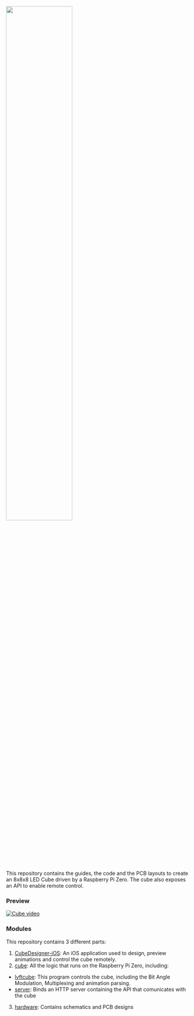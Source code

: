# <img src="https://cloud.githubusercontent.com/assets/232113/12376017/b8c6733a-bc93-11e5-9b6d-d169c321d867.png" width="60%">

This repository contains the guides, the code and the PCB layouts to create an 8x8x8 LED Cube driven by a Raspberry Pi Zero. The cube also exposes an API to enable remote control.

### Preview

[![Cube video](http://img.youtube.com/vi/IA_xOcMGhlw/0.jpg)](http://www.youtube.com/watch?v=IA_xOcMGhlw)

### Modules

This repository contains 3 different parts:

1. [CubeDesigner-iOS](https://github.com/Reflejo/lyftcube/tree/master/CubeDesigner-iOS): An iOS application used to design, preview animations and control the cube remotely.
2. [cube](https://github.com/Reflejo/lyftcube/tree/master/cube): All the logic that runs on the Raspberry Pi Zero, including:
  * [lyftcube](https://github.com/Reflejo/lyftcube/tree/master/cube/lyftcube): This program controls the cube, including the Bit Angle Modulation, Multiplexing and animation parsing.
  * [server](https://github.com/Reflejo/lyftcube/tree/master/cube/server): Binds an HTTP server containing the API that comunicates with the cube
3. [hardware](https://github.com/Reflejo/lyftcube/tree/master/hardware): Contains schematics and PCB designs
